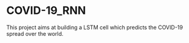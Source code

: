 # COVID-19_RNN
This project aims at building a LSTM cell which predicts the COVID-19 spread over the world.
